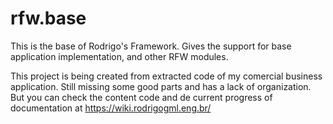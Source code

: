 # rfw.base
This is the base of Rodrigo's Framework. Gives the support for base application implementation, and other RFW modules.

This project is being created from extracted code of my comercial business application. Still missing some good parts and has a lack of organization. But you can check the content code and de current progress of documentation at https://wiki.rodrigogml.eng.br/
